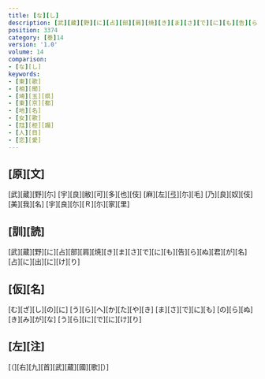 ```yaml
---
title: [な][し]
description: [武][蔵][野][に][占][部][肩][焼][き][ま][さ][で][に][も][告][ら][ぬ][君][が][名][占][に][出][に][け][り]
position: 3374
category: [巻]14
version: '1.0'
volume: 14
comparison:
- [な][し]
keywords:
- [東][歌]
- [相][聞]
- [埼][玉][県]
- [東][京][都]
- [地][名]
- [女][歌]
- [尫][柜][蹋]
- [人][目]
- [恋][愛]
---
```


## [原][文]

[武][蔵][野][尓] [宇][良][敝][可][多][也][伎] [麻][左][弖][尓][毛] [乃][良][奴][伎][美][我][名] [宇][良][尓][Ｒ][尓][家][里]

## [訓][読]

[武][蔵][野][に][占][部][肩][焼][き][ま][さ][で][に][も][告][ら][ぬ][君][が][名][占][に][出][に][け][り]

## [仮][名]

[む][ざ][し][の][に] [う][ら][へ][か][た][や][き] [ま][さ][で][に][も] [の][ら][ぬ][き][み][が][な] [う][ら][に][で][に][け][り]

## [左][注]

[（][右][九][首][武][蔵][國][歌][）]
